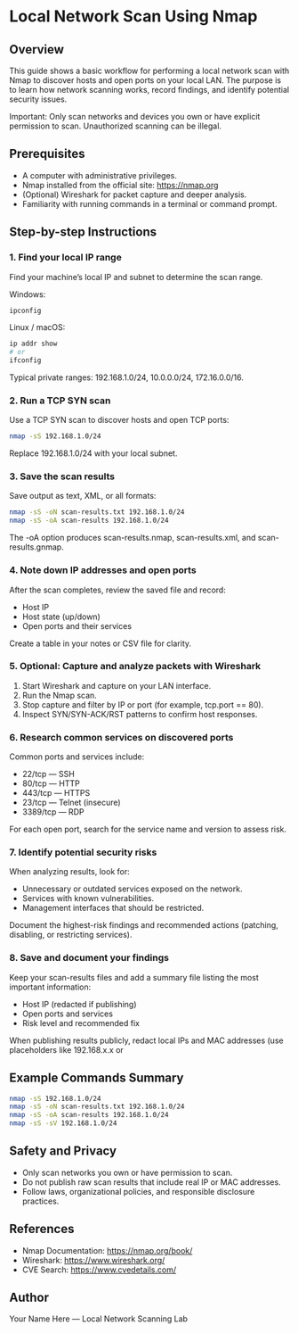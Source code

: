 # Local Network Scan Using Nmap

## Overview
This guide shows a basic workflow for performing a local network scan with Nmap to discover hosts and open ports on your local LAN. The purpose is to learn how network scanning works, record findings, and identify potential security issues.

Important: Only scan networks and devices you own or have explicit permission to scan. Unauthorized scanning can be illegal.

## Prerequisites
- A computer with administrative privileges.
- Nmap installed from the official site: https://nmap.org
- (Optional) Wireshark for packet capture and deeper analysis.
- Familiarity with running commands in a terminal or command prompt.

## Step-by-step Instructions

### 1. Find your local IP range
Find your machine’s local IP and subnet to determine the scan range.

Windows:
```powershell
ipconfig
```

Linux / macOS:
```bash
ip addr show
# or
ifconfig
```

Typical private ranges: 192.168.1.0/24, 10.0.0.0/24, 172.16.0.0/16.

### 2. Run a TCP SYN scan
Use a TCP SYN scan to discover hosts and open TCP ports:

```bash
nmap -sS 192.168.1.0/24
```

Replace 192.168.1.0/24 with your local subnet.

### 3. Save the scan results
Save output as text, XML, or all formats:

```bash
nmap -sS -oN scan-results.txt 192.168.1.0/24
nmap -sS -oA scan-results 192.168.1.0/24
```

The -oA option produces scan-results.nmap, scan-results.xml, and scan-results.gnmap.

### 4. Note down IP addresses and open ports
After the scan completes, review the saved file and record:
- Host IP
- Host state (up/down)
- Open ports and their services

Create a table in your notes or CSV file for clarity.

### 5. Optional: Capture and analyze packets with Wireshark
1. Start Wireshark and capture on your LAN interface.
2. Run the Nmap scan.
3. Stop capture and filter by IP or port (for example, tcp.port == 80).
4. Inspect SYN/SYN-ACK/RST patterns to confirm host responses.

### 6. Research common services on discovered ports
Common ports and services include:
- 22/tcp — SSH
- 80/tcp — HTTP
- 443/tcp — HTTPS
- 23/tcp — Telnet (insecure)
- 3389/tcp — RDP

For each open port, search for the service name and version to assess risk.

### 7. Identify potential security risks
When analyzing results, look for:
- Unnecessary or outdated services exposed on the network.
- Services with known vulnerabilities.
- Management interfaces that should be restricted.

Document the highest-risk findings and recommended actions (patching, disabling, or restricting services).

### 8. Save and document your findings
Keep your scan-results files and add a summary file listing the most important information:
- Host IP (redacted if publishing)
- Open ports and services
- Risk level and recommended fix

When publishing results publicly, redact local IPs and MAC addresses (use placeholders like 192.168.x.x or <local IP hidden>).

## Example Commands Summary
```bash
nmap -sS 192.168.1.0/24
nmap -sS -oN scan-results.txt 192.168.1.0/24
nmap -sS -oA scan-results 192.168.1.0/24
nmap -sS -sV 192.168.1.0/24
```

## Safety and Privacy
- Only scan networks you own or have permission to scan.
- Do not publish raw scan results that include real IP or MAC addresses.
- Follow laws, organizational policies, and responsible disclosure practices.

## References
- Nmap Documentation: https://nmap.org/book/
- Wireshark: https://www.wireshark.org/
- CVE Search: https://www.cvedetails.com/

## Author
Your Name Here — Local Network Scanning Lab
